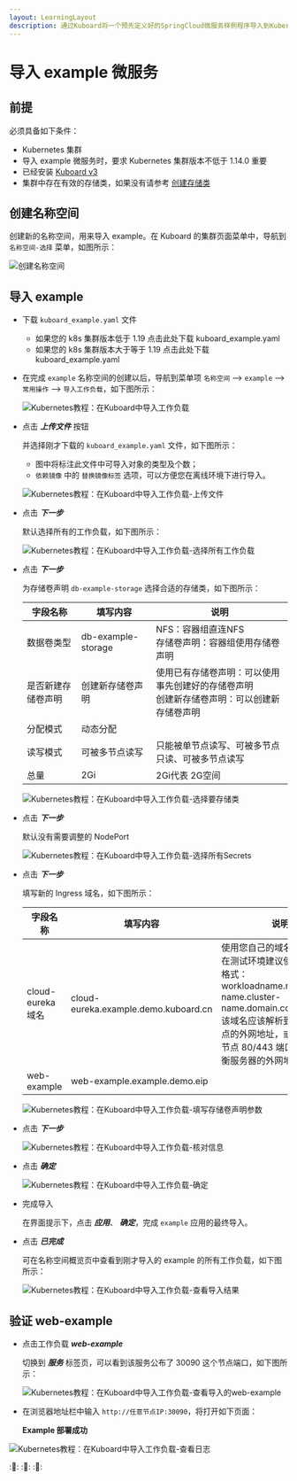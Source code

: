 ```yaml
---
layout: LearningLayout
description: 通过Kuboard将一个预先定义好的SpringCloud微服务样例程序导入到Kubernetes中。
---
```


# 导入 example 微服务

<AdSenseTitle/>

## 前提

必须具备如下条件：

* Kubernetes 集群
* 导入 example 微服务时，要求 Kubernetes 集群版本不低于 1.14.0 <Badge type="error">重要</Badge>
* 已经安装 [Kuboard v3](/install/v3/install.html)
* 集群中存在有效的存储类，如果没有请参考 [创建存储类](/learning/k8s-intermediate/persistent/nfs.html#在kuboard中创建-nfs-存储类)

## 创建名称空间

创建新的名称空间，用来导入 example。在 Kuboard 的集群页面菜单中，导航到 `名称空间-选择` 菜单，如图所示：

![创建名称空间](./import.assets/import-01-create-ns.png)



## 导入 example

* 下载 `kuboard_example.yaml` 文件
  * 如果您的 k8s 集群版本低于 1.19 点击此处下载 <a :href="$withBase('/kuboard_example_v3.yaml')" download="kuboard_example.yaml">kuboard_example.yaml</a>
  * 如果您的 k8s 集群版本大于等于 1.19 点击此处下载 <a :href="$withBase('/kuboard_example_v3_119.yaml')" download="kuboard_example.yaml">kuboard_example.yaml</a>

* 在完成 `example` 名称空间的创建以后，导航到菜单项 `名称空间` --> `example` --> `常用操作` --> `导入工作负载`，如下图所示：

  ![Kubernetes教程：在Kuboard中导入工作负载](./import.assets/import-02-import-page.png)

* 点击 ***上传文件*** 按钮

  并选择刚才下载的 `kuboard_example.yaml` 文件，如下图所示：
  
  * 图中将标注此文件中可导入对象的类型及个数；
  * `依赖镜像` 中的 `替换镜像标签` 选项，可以方便您在离线环境下进行导入。

  ![Kubernetes教程：在Kuboard中导入工作负载-上传文件](./import.assets/import-03-upload.png)

* 点击 ***下一步*** 

  默认选择所有的工作负载，如下图所示：

  ![Kubernetes教程：在Kuboard中导入工作负载-选择所有工作负载](./import.assets/import-04-select.png)

* 点击 ***下一步***

  为存储卷声明 `db-example-storage` 选择合适的存储类，如下图所示：

  | 字段名称           | 填写内容           | 说明                                                         |
  | ------------------ | ------------------ | ------------------------------------------------------------ |
  | 数据卷类型         | db-example-storage | NFS：容器组直连NFS<br />存储卷声明：容器组使用存储卷声明     |
  | 是否新建存储卷声明 | 创建新存储卷声明   | 使用已有存储卷声明：可以使用事先创建好的存储卷声明<br />创建新存储卷声明：可以创建新存储卷声明 |
  | 分配模式           | 动态分配           |                                                              |
  | 读写模式           | 可被多节点读写     | 只能被单节点读写、可被多节点只读、可被多节点读写             |
  | 总量               | 2Gi                | 2Gi代表 2G空间                                               |

  ![Kubernetes教程：在Kuboard中导入工作负载-选择要存储类](./import.assets/import-05-pvc.png)

* 点击 ***下一步***

  默认没有需要调整的 NodePort

  ![Kubernetes教程：在Kuboard中导入工作负载-选择所有Secrets](./import.assets/import-06-nodeport.png)

* 点击 ***下一步***

  填写新的 Ingress 域名，如下图所示：

  | 字段名称         | 填写内容                           | 说明                                                         |
  | ---------------- | ---------------------------------- | ------------------------------------------------------------ |
  | cloud-eureka域名 | cloud-eureka.example.demo.kuboard.cn | 使用您自己的域名，<br />在测试环境建议使用如下域名格式：<br />workloadname.namespace-name.cluster-name.domain.com<br />该域名应该解析到您worker节点的外网地址，或者worker 节点 80/443 端口对应负载均衡服务器的外网地址。 |
  | web-example      | web-example.example.demo.eip       |                                                              |
  
  ![Kubernetes教程：在Kuboard中导入工作负载-填写存储卷声明参数](./import.assets/import-07-ingress.png)


* 点击 ***下一步***

  ![Kubernetes教程：在Kuboard中导入工作负载-核对信息](./import.assets/import-08-confirm.png)



* 点击 ***确定***

  ![Kubernetes教程：在Kuboard中导入工作负载-确定](./import.assets/import-09-ok.png)

* 完成导入
  
  在界面提示下，点击 ***应用***、 ***确定***，完成 `example` 应用的最终导入。

* 点击 ***已完成***

  可在名称空间概览页中查看到刚才导入的 example 的所有工作负载，如下图所示：

  ![Kubernetes教程：在Kuboard中导入工作负载-查看导入结果](./import.assets/import-10-ns.png)





## 验证 web-example

* 点击工作负载 ***web-example***

  切换到 ***服务*** 标签页，可以看到该服务公布了 30090 这个节点端口，如下图所示：

  ![Kubernetes教程：在Kuboard中导入工作负载-查看导入的web-example](./import.assets/import-11-nodeport.png)
  

* 在浏览器地址栏中输入 `http://任意节点IP:30090`，将打开如下页面：

  **Example 部署成功**

![Kubernetes教程：在Kuboard中导入工作负载-查看日志](./import.assets/import-12-web.png)


::tada:: ::tada:: ::tada::